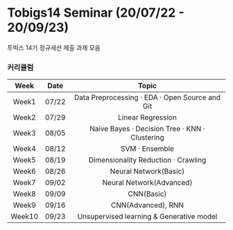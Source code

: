 # Tobigs14 Seminar (20/07/22 - 20/09/23)  
투빅스 14기 정규세션 제출 과제 모음  


### 커리큘럼
Week | Date | Topic
:-: | :-: | :-: 
Week1 | 07/22 | Data Preprocessing · EDA · Open Source and Git
Week2 | 07/29 | Linear Regression
Week3 | 08/05 | Naive Bayes · Decision Tree · KNN · Clustering
Week4 | 08/12 | SVM · Ensemble
Week5 | 08/19 | Dimensionality Reduction · Crawling
Week6 | 08/26 | Neural Network(Basic)
Week7 | 09/02 | Neural Network(Advanced)
Week8 | 09/09 | CNN(Basic)
Week9 | 09/16 | CNN(Advanced), RNN
Week10 | 09/23 | Unsupervised learning & Generative model
